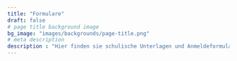 ```yaml
---
title: "Formulare"
draft: false
# page title background image
bg_image: "images/backgrounds/page-title.png"
# meta description
description : "Hier finden sie schulische Unterlagen und Anmeldeformulare als PDF zum Download."
---
```

